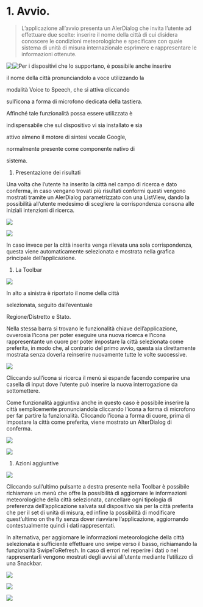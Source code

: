 
# 1.  Avvio.

>L’applicazione all’avvio presenta un AlerDialog che invita l’utente ad
>effettuare due scelte: inserire il nome della città di cui disidera conoscere le
>condizioni meteorologiche e specificare con quale sistema di unità di misura
>internazionale esprimere e rappresentare le informazioni ottenute.

<img style="float: left;" src="https://i.imgur.com/ZWkxJxt.png">

<img style="float: left;" src="https://i.imgur.com/6Kar99N.png">




Per i dispositivi che lo supportano, è possibile anche inserire

il nome della città pronunciandolo a voce utilizzando la

modalità Voice to Speech, che si attiva cliccando

sull’icona a forma di microfono dedicata della tastiera.

Affinché tale funzionalità possa essere utilizzata è

indispensabile che sul dispositivo vi sia installato e sia

attivo almeno il motore di sintesi vocale Google,

normalmente presente come componente nativo di

sistema.

1.  Presentazione dei risultati

Una volta che l’utente ha inserito la città nel campo di ricerca e dato
conferma, in caso vengano trovati più risultati conformi questi vengono mostrati
tramite un AlerDialog parametrizzato con una ListView, dando la possibilità
all’utente medesimo di scegliere la corrispondenza consona alle iniziali
intenzioni di ricerca.

![](media/fdb785cff2cff40e5e440c0b8533e6e2.png)

![](media/1b005e7aab0ec7654d73428fe7f3d8f3.png)

In caso invece per la città inserita venga rilevata una sola corrispondenza,
questa viene automaticamente selezionata e mostrata nella grafica principale
dell’applicazione.

1.  La Toolbar

![](media/a27d1fdd08348df525467efaddf2132b.png)

In alto a sinistra è riportato il nome della città

selezionata, seguito dall’eventuale

Regione/Distretto e Stato.

Nella stessa barra si trovano le funzionalità chiave dell’applicazione,
ovverosia l’icona per poter eseguire una nuova ricerca e l’icona rappresentante
un cuore per poter impostare la città selezionata come preferita, in modo che,
al contrario del primo avvio, questa sia direttamente mostrata senza doverla
reinserire nuovamente tutte le volte successive.

![](media/1c23fabf7f71380ebe2ea617e52bb1b2.png)

Cliccando sull’icona si ricerca il menù si espande facendo comparire una casella
di input dove l’utente può inserire la nuova interrogazione da sottomettere.

Come funzionalità aggiuntiva anche in questo caso è possibile inserire la città
semplicemente pronunciandola cliccando l’icona a forma di microfono per far
partire la funzionalità. Cliccando l’icona a forma di cuore, prima di impostare
la città come preferita, viene mostrato un AlterDialog di conferma.

![](media/3f075b8a50d1b3dd25ecbce690f92ba1.png)

![](media/984c7eabd7aabb8a01cad81e8a31d0ae.png)

1.  Azioni aggiuntive

![](media/c3c5c5e34ff1409b4a6d0e1e9e0a1fb4.png)

Cliccando sull’ultimo pulsante a destra presente nella Toolbar è possibile
richiamare un menù che offre la possibilità di aggiornare le informazioni
meteorologiche della città selezionata, cancellare ogni tipologia di preferenza
dell’applicazione salvata sul dispositivo sia per la città preferita che per il
set di unità di misura, ed infine la possibilità di modificare quest’ultimo on
the fly senza dover riavviare l’applicazione, aggiornando contestualmente quindi
i dati rappresentati.

In alternativa, per aggiornare le informazioni meteorologiche della città
selezionata è sufficiente effettuare uno swipe verso il basso, richiamando la
funzionalità SwipeToRefresh. In caso di errori nel reperire i dati o nel
rappresentarli vengono mostrati degli avvisi all’utente mediante l’utilizzo di
una Snackbar.

![](media/6a065bc99fba52cb10e8a9e094825c6d.png)

![](media/610dec45341bd3e2ea2615bd249ed5fd.png)

![](media/ef899d4ca0941ab7bf2f5045ac59c2d7.png)
